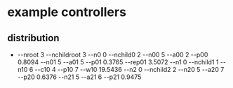 # example controllers

## distribution
 - --nroot 3 --nchildroot 3 --n0 0 --nchild0 2 --n00 5 --a00 2 --p00 0.8094 --n01 5 --a01 5 --p01 0.3765 --rep01 3.5072 --n1 0 --nchild1 1 --n10 6 --c10 4 --p10 7 --w10 19.5436 --n2 0 --nchild2 2 --n20 5 --a20 7 --p20 0.6376 --n21 5 --a21 6 --p21 0.9475

 